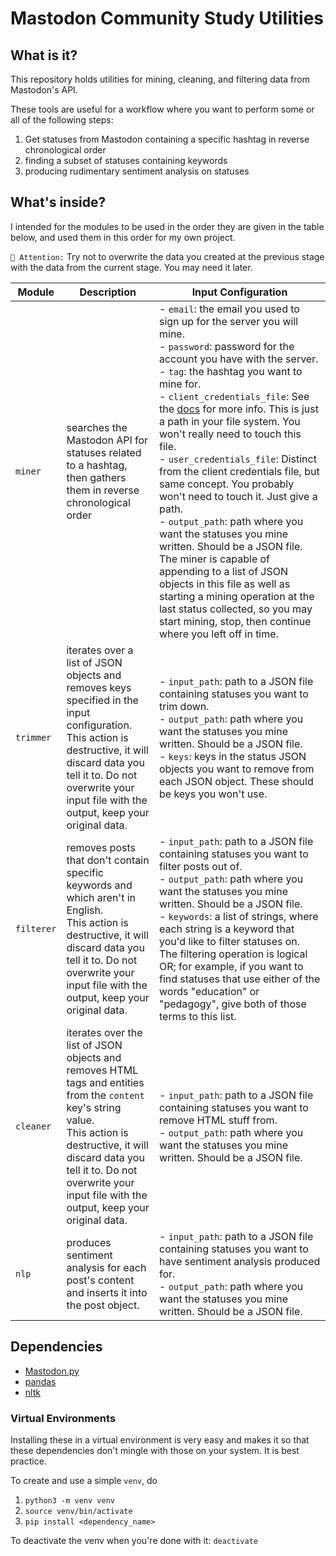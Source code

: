 # Mastodon Community Study Utilities

## What is it?

This repository holds utilities for mining, cleaning, and filtering data from Mastodon's API.

These tools are useful for a workflow where you want to perform some or all of the following steps:

1. Get statuses from Mastodon containing a specific hashtag in reverse chronological order
1. finding a subset of statuses containing keywords
1. producing rudimentary sentiment analysis on statuses

## What's inside?

I intended for the modules to be used in the order they are given in the table below, and used them in this order for my own project.

`🚩 Attention:` Try not to overwrite the data you created at the previous stage with the data from the current stage. You may need it later.

| Module | Description | Input Configuration |
|---|---|---|
| `miner` | searches the Mastodon API for statuses related to a hashtag, then gathers them in reverse chronological order | - `email`: the email you used to sign up for the server you will mine. <br>- `password`: password for the account you have with the server.<br>- `tag`: the hashtag you want to mine for. <br>- `client_credentials_file`: See the [docs](https://mastodonpy.readthedocs.io/en/stable/04_auth.html) for more info. This is just a path in your file system. You won't really need to touch this file.<br>- `user_credentials_file`: Distinct from the client credentials file, but same concept. You probably won't need to touch it. Just give a path.<br>- `output_path`: path where you want the statuses you mine written. Should be a JSON file. The miner is capable of appending to a list of JSON objects in this file as well as starting a mining operation at the last status collected, so you may start mining, stop, then continue where you left off in time. |
| `trimmer` | iterates over a list of JSON objects and removes keys specified in the input configuration. <br>This action is destructive, it will discard data you tell it to. Do not overwrite your input file with the output, keep your original data. | - `input_path`: path to a JSON file containing statuses you want to trim down.<br>- `output_path`: path where you want the statuses you mine written. Should be a JSON file.<br>- `keys`: keys in the status JSON objects you want to remove from each JSON object. These should be keys you won't use. |
| `filterer` | removes posts that don't contain specific keywords and which aren't in English.<br>This action is destructive, it will discard data you tell it to. Do not overwrite your input file with the output, keep your original data. | - `input_path`: path to a JSON file containing statuses you want to filter posts out of.<br>- `output_path`: path where you want the statuses you mine written. Should be a JSON file.<br>- `keywords`: a list of strings, where each string is a keyword that you'd like to filter statuses on. The filtering operation is logical OR; for example, if you want to find statuses that use either of the words "education" or "pedagogy", give both of those terms to this list. |
| `cleaner` | iterates over the list of JSON objects and removes HTML tags and entities from the `content` key's string value.<br>This action is destructive, it will discard data you tell it to. Do not overwrite your input file with the output, keep your original data. | - `input_path`: path to a JSON file containing statuses you want to remove HTML stuff from.<br>- `output_path`: path where you want the statuses you mine written. Should be a JSON file. |
| `nlp` | produces sentiment analysis for each post's content and inserts it into the post object. | - `input_path`: path to a JSON file containing statuses you want to have sentiment analysis produced for.<br>- `output_path`: path where you want the statuses you mine written. Should be a JSON file. |

## Dependencies

- [Mastodon.py](https://pypi.org/project/Mastodon.py/)
- [pandas](https://pypi.org/project/pandas/)
- [nltk](https://pypi.org/project/nltk/)

### Virtual Environments

Installing these in a virtual environment is very easy and makes it so that these dependencies don't mingle with those on your system. It is best practice.

To create and use a simple `venv`, do

1. `python3 -m venv venv`
1. `source venv/bin/activate`
1. `pip install <dependency_name>`

To deactivate the venv when you're done with it: `deactivate`
